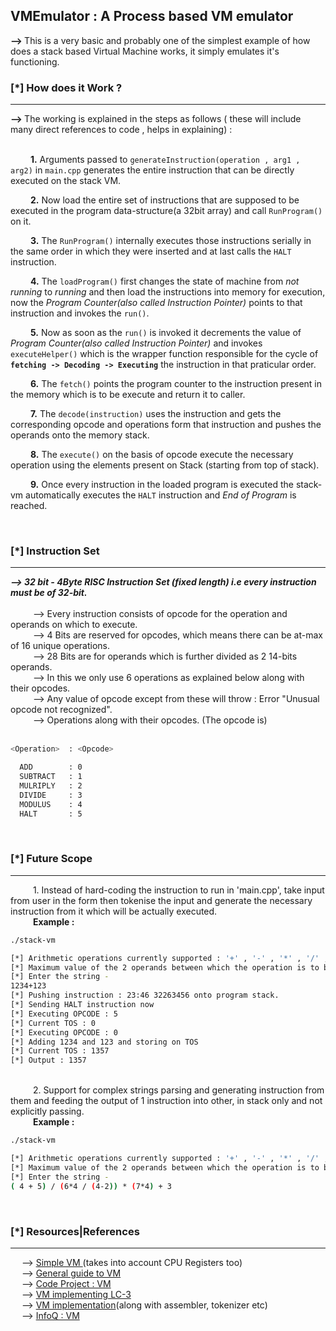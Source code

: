 <h2> VMEmulator : A Process based VM emulator </h2>

 <b>--> </b>This is a very basic and probably one of the simplest example of how does a stack based Virtual Machine works, it simply emulates it's functioning.

<h3> [*] How does it Work ?</h3><hr>
 <b> --> </b>The working is explained in the steps as follows ( these will include many direct references to code , helps in explaining) : 
<br> 
<br> 

&emsp;&emsp; <b>1.</b> Arguments passed to `generateInstruction(operation , arg1 , arg2)` in `main.cpp` generates the entire instruction that can be directly executed on the stack VM. <br>

&emsp;&emsp; <b>2.</b> Now load the entire set of instructions that are supposed to be executed in the program data-structure(a 32bit array) and call `RunProgram()` on it.<br>

&emsp;&emsp; <b>3.</b> The `RunProgram()` internally executes those instructions serially in the same order in which they were inserted and at last calls the `HALT` instruction.<br>

&emsp;&emsp; <b>4.</b> The `loadProgram()` first changes the state of machine from <i>not running</i> to <i>running</i> and then load the instructions into memory for execution, now the <i>Program Counter(also called Instruction Pointer)</i> points to that instruction and invokes the `run()`.<br>

&emsp;&emsp; <b>5.</b> Now as soon as the `run()` is invoked it decrements the value of <i>Program Counter(also called Instruction Pointer)</i> and invokes `executeHelper()` which is the wrapper function responsible for the cycle of <b>`fetching -> Decoding -> Executing`</b> the instruction in that praticular order. <br>

&emsp;&emsp; <b>6.</b> The `fetch()` points the program counter to the instruction present in the memory which is to be execute and return it to caller.<br> 

&emsp;&emsp; <b>7.</b> The `decode(instruction)` uses the instruction and gets the corresponding opcode and operations form that instruction and pushes the operands onto the memory stack.<br> 

&emsp;&emsp; <b>8.</b> The `execute()` on the basis of opcode execute the necessary operation using the elements present on Stack (starting from top of stack).<br> 

&emsp;&emsp; <b>9.</b> Once every instruction in the loaded program is executed the stack-vm automatically executes the `HALT` instruction and <i>End of Program</i> is reached.<br> 


<br>

<h3> [*] Instruction Set</h3><hr>
<b><i>--> 32 bit - 4Byte RISC Instruction Set (fixed length) i.e every instruction must be of 32-bit. </i></b><br>
<br>
&emsp; &emsp; --> Every instruction consists of opcode for the operation and operands on which to execute.<br>
&emsp; &emsp; --> 4 Bits are reserved for opcodes, which means there can be at-max of 16 unique operations.<br>
&emsp; &emsp; --> 28 Bits are for operands which is further divided as 2 14-bits operands. <br>
&emsp; &emsp; --> In this we only use 6 operations as explained below along with their opcodes. <br>
&emsp; &emsp; --> Any value of opcode except from these will throw : Error "Unusual opcode not recognized". <br>
&emsp; &emsp; --> Operations along with their opcodes. (The opcode is) <br>
<br>

```bash
<Operation>  : <Opcode>

  ADD        : 0
  SUBTRACT   : 1
  MULRIPLY   : 2 
  DIVIDE     : 3
  MODULUS    : 4 
  HALT       : 5
```
<br>
<h3> [*] Future Scope</h3><hr>
&emsp; &emsp; 1. Instead of hard-coding the instruction to run in 'main.cpp', take input from user in the form then tokenise the input and generate the necessary instruction from it which will be actually executed.
<br>
 &emsp; &emsp; <strong>Example : </strong>
<br>

```bash
./stack-vm

[*] Arithmetic operations currently supported : '+' , '-' , '*' , '/' , '%'
[*] Maximum value of the 2 operands between which the operation is to be performed : '8191' # Restriction due to max size of operand being 14-bit
[*] Enter the string -
1234+123
[*] Pushing instruction : 23:46 32263456 onto program stack.
[*] Sending HALT instruction now
[*] Executing OPCODE : 5
[*] Current TOS : 0
[*] Executing OPCODE : 0
[*] Adding 1234 and 123 and storing on TOS 
[*] Current TOS : 1357
[*] Output : 1357

```
<br>
&emsp; &emsp; 2. Support for complex strings parsing and generating instruction from them and feeding the output of 1 instruction into other, in stack only and not explicitly passing.
</br>
 &emsp; &emsp; <strong>Example : </strong>
<br>

```bash
./stack-vm

[*] Arithmetic operations currently supported : '+' , '-' , '*' , '/' , '%'
[*] Maximum value of the 2 operands between which the operation is to be performed : '8191' # Restriction due to max size of operand being 14-bit
[*] Enter the string -
( 4 + 5) / (6*4 / (4-2)) * (7*4) + 3
```

<br>

<h3> [*] Resources|References </h3><hr>

 &emsp; --> <a href=" https://bartoszsypytkowski.com/simple-virtual-machine"> Simple VM </a>(takes into account CPU Registers too)<br>
 &emsp; --> <a href=" https://en.wikibooks.org/wiki/Creating_a_Virtual_Machine/Introduction"> General guide to VM</a><br>
 &emsp; --> <a href=" https://www.codeproject.com/KB/recipes/B32Machine1/VMCS.pdf">Code Project : VM </a><br>
 &emsp; --> <a href=" https://justinmeiners.github.io/lc3-vm">VM implementing LC-3</a> <br>
 &emsp; --> <a href=" https://www.youtube.com/playlist?list=PLSiFUSQSRYAOFwfP-aMzXJlWKVyIuWfPU"> VM implementation</a>(along with assembler, tokenizer etc)<br>
 &emsp; --> <a href=" InfoQ : https://www.youtube.com/watch?v=OjaAToVkoTw"> InfoQ : VM</a><br>
